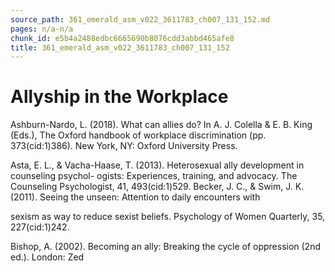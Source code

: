 ```yaml
---
source_path: 361_emerald_asm_v022_3611783_ch007_131_152.md
pages: n/a-n/a
chunk_id: e5b4a2488edbc6665690b8076cdd3abbd465afe8
title: 361_emerald_asm_v022_3611783_ch007_131_152
---
```

# Allyship in the Workplace

Ashburn-Nardo, L. (2018). What can allies do? In A. J. Colella & E. B. King (Eds.), The Oxford handbook of workplace discrimination (pp. 373(cid:1)386). New York, NY: Oxford University Press.

Asta, E. L., & Vacha-Haase, T. (2013). Heterosexual ally development in counseling psychol- ogists: Experiences, training, and advocacy. The Counseling Psychologist, 41, 493(cid:1)529. Becker, J. C., & Swim, J. K. (2011). Seeing the unseen: Attention to daily encounters with

sexism as way to reduce sexist beliefs. Psychology of Women Quarterly, 35, 227(cid:1)242.

Bishop, A. (2002). Becoming an ally: Breaking the cycle of oppression (2nd ed.). London: Zed
